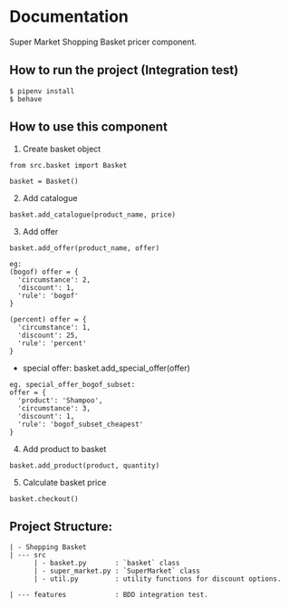 # Documentation

Super Market Shopping Basket pricer component.

## How to run the project (Integration test)

```
$ pipenv install
$ behave
```

## How to use this component

1. Create basket object

```
from src.basket import Basket

basket = Basket()
```

2. Add catalogue

```
basket.add_catalogue(product_name, price)
```

3. Add offer

```
basket.add_offer(product_name, offer)

eg:
(bogof) offer = {
  'circumstance': 2,
  'discount': 1,
  'rule': 'bogof'
}

(percent) offer = {
  'circumstance': 1,
  'discount': 25,
  'rule': 'percent'
}
```

- special offer: basket.add_special_offer(offer)

```
eg. special_offer_bogof_subset:
offer = {
  'product': 'Shampoo',
  'circumstance': 3,
  'discount': 1,
  'rule': 'bogof_subset_cheapest'
}
```

4. Add product to basket

```
basket.add_product(product, quantity)
```

5. Calculate basket price

```
basket.checkout()
```

## Project Structure:

```
| - Shopping Basket
| --- src
      | - basket.py       : `basket` class
      | - super_market.py : `SuperMarket` class
      | - util.py         : utility functions for discount options.

| --- features            : BDD integration test.

```
